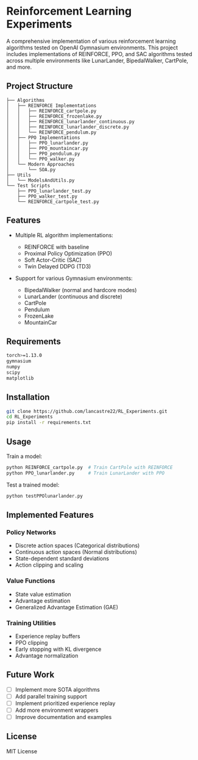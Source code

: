 # Reinforcement Learning Experiments

A comprehensive implementation of various reinforcement learning algorithms tested on OpenAI Gymnasium environments. This project includes implementations of REINFORCE, PPO, and SAC algorithms tested across multiple environments like LunarLander, BipedalWalker, CartPole, and more.

## Project Structure
```
├── Algorithms
│   ├── REINFORCE Implementations
│   │   ├── REINFORCE_cartpole.py
│   │   ├── REINFORCE_frozenlake.py
│   │   ├── REINFORCE_lunarlander_continuous.py
│   │   ├── REINFORCE_lunarlander_discrete.py
│   │   └── REINFORCE_pendulum.py
│   ├── PPO Implementations
│   │   ├── PPO_lunarlander.py
│   │   ├── PPO_mountaincar.py
│   │   ├── PPO_pendulum.py
│   │   └── PPO_walker.py
│   └── Modern Approaches
│       └── SOA.py
├── Utils
│   └── ModelsAndUtils.py
└── Test Scripts
    ├── PPO_lunarlander_test.py
    ├── PPO_walker_test.py
    └── REINFORCE_cartpole_test.py
```

## Features

- Multiple RL algorithm implementations:
  - REINFORCE with baseline
  - Proximal Policy Optimization (PPO)
  - Soft Actor-Critic (SAC)
  - Twin Delayed DDPG (TD3)

- Support for various Gymnasium environments:
  - BipedalWalker (normal and hardcore modes)
  - LunarLander (continuous and discrete)
  - CartPole
  - Pendulum
  - FrozenLake
  - MountainCar

## Requirements

```bash
torch>=1.13.0
gymnasium
numpy
scipy
matplotlib
```

## Installation

```bash
git clone https://github.com/lancastre22/RL_Experiments.git
cd RL_Experiments
pip install -r requirements.txt
```

## Usage

Train a model:
```bash
python REINFORCE_cartpole.py  # Train CartPole with REINFORCE
python PPO_lunarlander.py     # Train LunarLander with PPO
```

Test a trained model:
```bash
python testPPOlunarlander.py 
```

## Implemented Features

### Policy Networks
- Discrete action spaces (Categorical distributions)
- Continuous action spaces (Normal distributions)
- State-dependent standard deviations
- Action clipping and scaling

### Value Functions
- State value estimation
- Advantage estimation
- Generalized Advantage Estimation (GAE)

### Training Utilities
- Experience replay buffers
- PPO clipping
- Early stopping with KL divergence
- Advantage normalization

## Future Work

- [ ] Implement more SOTA algorithms
- [ ] Add parallel training support
- [ ] Implement prioritized experience replay
- [ ] Add more environment wrappers
- [ ] Improve documentation and examples

## License

MIT License